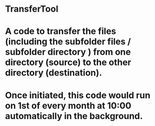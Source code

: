 # TransferTool

# A code to transfer the files (including the subfolder files / subfolder directory ) from one directory (source) to the other directory (destination).
# Once initiated, this code would run on 1st of every month at 10:00 automatically in the background.
